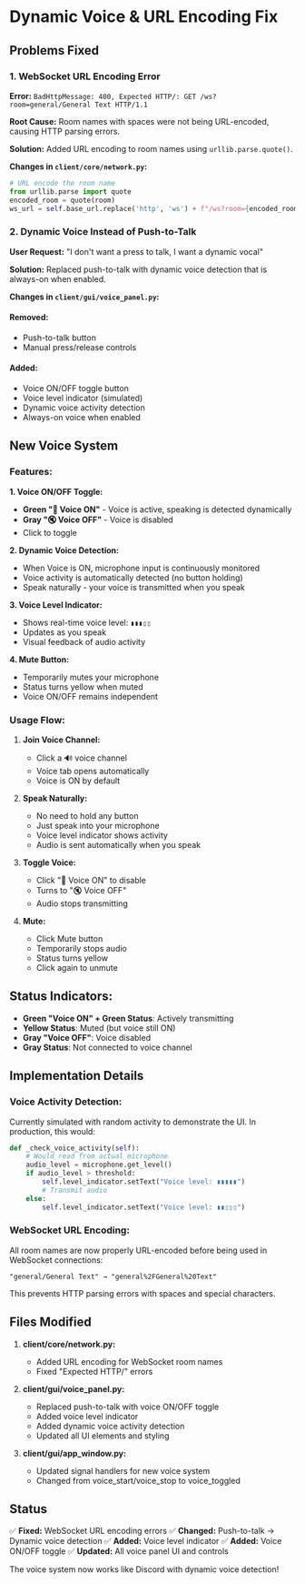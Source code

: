 # Dynamic Voice & URL Encoding Fix

## Problems Fixed

### 1. **WebSocket URL Encoding Error**
**Error:** `BadHttpMessage: 400, Expected HTTP/: GET /ws?room=general/General Text HTTP/1.1`

**Root Cause:** Room names with spaces were not being URL-encoded, causing HTTP parsing errors.

**Solution:** Added URL encoding to room names using `urllib.parse.quote()`.

**Changes in `client/core/network.py`:**
```python
# URL encode the room name
from urllib.parse import quote
encoded_room = quote(room)
ws_url = self.base_url.replace('http', 'ws') + f"/ws?room={encoded_room}"
```

### 2. **Dynamic Voice Instead of Push-to-Talk**
**User Request:** "I don't want a press to talk, I want a dynamic vocal"

**Solution:** Replaced push-to-talk with dynamic voice detection that is always-on when enabled.

**Changes in `client/gui/voice_panel.py`:**

#### Removed:
- Push-to-talk button
- Manual press/release controls

#### Added:
- Voice ON/OFF toggle button
- Voice level indicator (simulated)
- Dynamic voice activity detection
- Always-on voice when enabled

## New Voice System

### Features:

**1. Voice ON/OFF Toggle:**
- **Green "🎤 Voice ON"** - Voice is active, speaking is detected dynamically
- **Gray "🔇 Voice OFF"** - Voice is disabled
- Click to toggle

**2. Dynamic Voice Detection:**
- When Voice is ON, microphone input is continuously monitored
- Voice activity is automatically detected (no button holding)
- Speak naturally - your voice is transmitted when you speak

**3. Voice Level Indicator:**
- Shows real-time voice level: `▮▮▮▯▯`
- Updates as you speak
- Visual feedback of audio activity

**4. Mute Button:**
- Temporarily mutes your microphone
- Status turns yellow when muted
- Voice ON/OFF remains independent

### Usage Flow:

1. **Join Voice Channel:**
   - Click a 🔊 voice channel
   - Voice tab opens automatically
   - Voice is ON by default

2. **Speak Naturally:**
   - No need to hold any button
   - Just speak into your microphone
   - Voice level indicator shows activity
   - Audio is sent automatically when you speak

3. **Toggle Voice:**
   - Click "🎤 Voice ON" to disable
   - Turns to "🔇 Voice OFF"
   - Audio stops transmitting

4. **Mute:**
   - Click Mute button
   - Temporarily stops audio
   - Status turns yellow
   - Click again to unmute

## Status Indicators:

- **Green "Voice ON" + Green Status**: Actively transmitting
- **Yellow Status**: Muted (but voice still ON)
- **Gray "Voice OFF"**: Voice disabled
- **Gray Status**: Not connected to voice channel

## Implementation Details

### Voice Activity Detection:
Currently simulated with random activity to demonstrate the UI. In production, this would:

```python
def _check_voice_activity(self):
    # Would read from actual microphone
    audio_level = microphone.get_level()
    if audio_level > threshold:
        self.level_indicator.setText("Voice level: ▮▮▮▮▮")
        # Transmit audio
    else:
        self.level_indicator.setText("Voice level: ▮▮▯▯▯")
```

### WebSocket URL Encoding:
All room names are now properly URL-encoded before being used in WebSocket connections:

```
"general/General Text" → "general%2FGeneral%20Text"
```

This prevents HTTP parsing errors with spaces and special characters.

## Files Modified

1. **client/core/network.py:**
   - Added URL encoding for WebSocket room names
   - Fixed "Expected HTTP/" errors

2. **client/gui/voice_panel.py:**
   - Replaced push-to-talk with voice ON/OFF toggle
   - Added voice level indicator
   - Added dynamic voice activity detection
   - Updated all UI elements and styling

3. **client/gui/app_window.py:**
   - Updated signal handlers for new voice system
   - Changed from voice_start/voice_stop to voice_toggled

## Status

✅ **Fixed:** WebSocket URL encoding errors
✅ **Changed:** Push-to-talk → Dynamic voice detection
✅ **Added:** Voice level indicator
✅ **Added:** Voice ON/OFF toggle
✅ **Updated:** All voice panel UI and controls

The voice system now works like Discord with dynamic voice detection!

